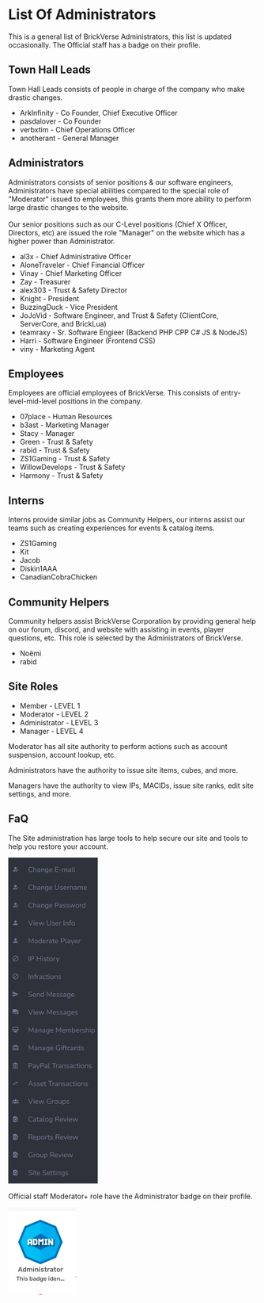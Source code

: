 # List Of Administrators

This is a general list of BrickVerse Administrators, this list is updated occasionally. The Official staff has a badge on their profile.

## Town Hall Leads

Town Hall Leads consists of people in charge of the company who make drastic changes.

* ArkInfinity - Co Founder, Chief Executive Officer
* pasdalover - Co Founder
* verbxtim - Chief Operations Officer
* anotherant - General Manager

## Administrators

Administrators consists of senior positions & our software engineers, Administrators have special abilities compared to the special role of "Moderator" issued to employees, this grants them more ability to perform large drastic changes to the website.\
\
Our senior positions such as our C-Level positions (Chief X Officer, Directors, etc) are issued the role "Manager" on the website which has a higher power than Administrator.

* al3x - Chief Administrative Officer
* AloneTraveler - Chief Financial Officer
* Vinay - Chief Marketing Officer
* Zay - Treasurer
* alex303 - Trust & Safety Director
* Knight - President
* BuzzingDuck - Vice President
* JoJoVid - Software Engineer, and Trust & Safety (ClientCore, ServerCore, and BrickLua)
* teamraxy - Sr. Software Engieer (Backend PHP CPP C# JS & NodeJS)
* Harri - Software Engineer (Frontend CSS)
* viny - Marketing Agent

## Employees

Employees are official employees of BrickVerse. This consists of entry-level-mid-level positions in the company.

* 07place - Human Resources
* b3ast - Marketing Manager
* Stacy - Manager
* Green - Trust & Safety
* rabid - Trust & Safety
* ZS1Gaming - Trust & Safety
* WillowDevelops - Trust & Safety
* Harmony - Trust & Safety

## Interns

Interns provide similar jobs as Community Helpers, our interns assist our teams such as creating experiences for events & catalog items.

* ZS1Gaming
* Kit
* Jacob
* Diskin1AAA
* CanadianCobraChicken

## Community Helpers

Community helpers assist BrickVerse Corporation by providing general help on our forum, discord, and website with assisting in events, player questions, etc. This role is selected by the Administrators of BrickVerse.

* Noëmi
* rabid

## Site Roles

* Member - LEVEL 1
* Moderator - LEVEL 2
* Administrator - LEVEL 3
* Manager - LEVEL 4

Moderator has all site authority to perform actions such as account suspension, account lookup, etc.

Administrators have the authority to issue site items, cubes, and more.

Managers have the authority to view IPs, MACIDs, issue site ranks, edit site settings, and more.

## FaQ

The Site administration has large tools to help secure our site and tools to help you restore your account.

![](<../.gitbook/assets/image (3).png>)



Official staff Moderator+ role have the Administrator badge on their profile.

![](<../.gitbook/assets/image (2).png>)

